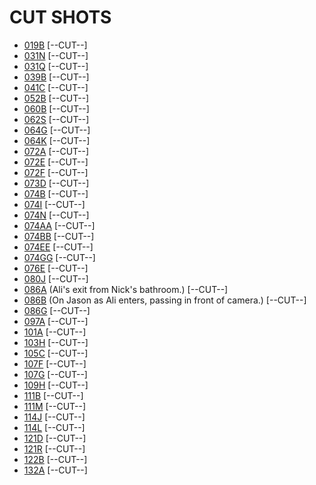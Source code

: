 # CUT SHOTS

* [019B](019B.md) [--CUT--]
* [031N](031N--CUT--.md) [--CUT--]
* [031Q](031Q--CUT--.md) [--CUT--]
* [039B](039B--CUT--.md) [--CUT--]
* [041C](041C--CUT--.md) [--CUT--]
* [052B](052B--CUT--.md) [--CUT--]
* [060B](060B--CUT--.md) [--CUT--]
* [062S](062S--CUT--.md) [--CUT--]
* [064G](064G.md) [--CUT--]
* [064K](064K--CUT--.md) [--CUT--]
* [072A](072A--CUT--.md) [--CUT--]
* [072E](072E--CUT--.md) [--CUT--]
* [072F](072F--CUT--.md) [--CUT--]
* [073D](073D--CUT--.md) [--CUT--]
* [074B](074-B--CUT--.md) [--CUT--]
* [074I](074-I--CUT--.md) [--CUT--]
* [074N](074-N.md) [--CUT--]
* [074AA](074AA--CUT--.md) [--CUT--]
* [074BB](074BB--CUT--.md) [--CUT--]
* [074EE](074EE--CUT--.md) [--CUT--]
* [074GG](074GG--CUT--.md) [--CUT--]
* [076E](076E--CUT--.md) [--CUT--]
* [080J](080J--CUT--.md) [--CUT--]
* [086A](086A--CUT--.md) (Ali's exit from Nick's bathroom.) [--CUT--]
* [086B](086B--CUT--.md) (On Jason as Ali enters, passing in front of camera.) [--CUT--]
* [086G](086G--CUT--.md) [--CUT--]
* [097A](097A--CUT--.md) [--CUT--]
* [101A](101A--CUT--.md) [--CUT--]
* [103H](103H--CUT--.md) [--CUT--]
* [105C](105C--CUT--.md) [--CUT--]
* [107F](107F--CUT--.md) [--CUT--]
* [107G](107G--CUT--.md) [--CUT--]
* [109H](109H--CUT--.md) [--CUT--]
* [111B](111B--CUT--.md) [--CUT--]
* [111M](111M--CUT--.md) [--CUT--]
* [114J](114J.md) [--CUT--]
* [114L](114L--CUT--.md) [--CUT--]
* [121D](121D.md) [--CUT--]
* [121R](121R.md) [--CUT--]
* [122B](122B--CUT--.md) [--CUT--]
* [132A](132A--CUT--.md) [--CUT--]
